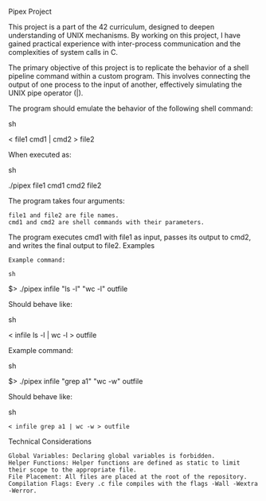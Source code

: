 Pipex Project

This project is a part of the 42 curriculum, designed to deepen understanding of UNIX mechanisms. By working on this project, I have gained practical experience with inter-process communication and the complexities of system calls in C.

The primary objective of this project is to replicate the behavior of a shell pipeline command within a custom program. This involves connecting the output of one process to the input of another, effectively simulating the UNIX pipe operator (|).

 The program should emulate the behavior of the following shell command:

sh

< file1 cmd1 | cmd2 > file2

When executed as:

sh

./pipex file1 cmd1 cmd2 file2


The program takes four arguments:

    file1 and file2 are file names.
    cmd1 and cmd2 are shell commands with their parameters.

The program executes cmd1 with file1 as input, passes its output to cmd2, and writes the final output to file2.
Examples

    Example command:

    sh

$> ./pipex infile "ls -l" "wc -l" outfile

Should behave like:

sh

< infile ls -l | wc -l > outfile

Example command:

sh

$> ./pipex infile "grep a1" "wc -w" outfile

Should behave like:

sh

    < infile grep a1 | wc -w > outfile


Technical Considerations

    Global Variables: Declaring global variables is forbidden.
    Helper Functions: Helper functions are defined as static to limit their scope to the appropriate file.
    File Placement: All files are placed at the root of the repository.
    Compilation Flags: Every .c file compiles with the flags -Wall -Wextra -Werror.

